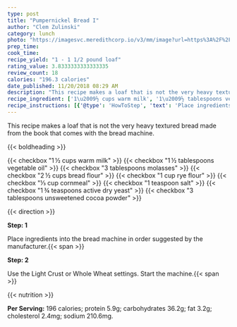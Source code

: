 ```yaml
---
type: post
title: "Pumpernickel Bread I"
author: "Clem Zulinski"
category: lunch
photo: "https://imagesvc.meredithcorp.io/v3/mm/image?url=https%3A%2F%2Fimages.media-allrecipes.com%2Fuserphotos%2F975243.jpg"
prep_time: 
cook_time: 
recipe_yield: "1 - 1 1/2 pound loaf"
rating_value: 3.8333333333333335
review_count: 18
calories: "196.3 calories"
date_published: 11/20/2018 08:29 AM
description: "This recipe makes a loaf that is not the very heavy textured bread made from the book that comes with the bread machine."
recipe_ingredient: ['1\u2009½ cups warm milk', '1\u2009½ tablespoons vegetable oil', '3 tablespoons molasses', '2\u2009½ cups bread flour', '1 cup rye flour', '⅓ cup cornmeal', '1 teaspoon salt', '1\u2009¾ teaspoons active dry yeast', '3 tablespoons unsweetened cocoa powder']
recipe_instructions: [{'@type': 'HowToStep', 'text': 'Place ingredients into the bread machine in order suggested by the manufacturer.\n'}, {'@type': 'HowToStep', 'text': 'Use the Light Crust or Whole Wheat settings.  Start the machine.\n'}]
---
```


This recipe makes a loaf that is not the very heavy textured bread made from the book that comes with the bread machine. 

{{< boldheading >}}

{{< checkbox "1 ½ cups warm milk" >}}
{{< checkbox "1 ½ tablespoons vegetable oil" >}}
{{< checkbox "3 tablespoons molasses" >}}
{{< checkbox "2 ½ cups bread flour" >}}
{{< checkbox "1 cup rye flour" >}}
{{< checkbox "⅓ cup cornmeal" >}}
{{< checkbox "1 teaspoon salt" >}}
{{< checkbox "1 ¾ teaspoons active dry yeast" >}}
{{< checkbox "3 tablespoons unsweetened cocoa powder" >}}


{{< direction >}}

**Step: 1**

Place ingredients into the bread machine in order suggested by the manufacturer.{{< span >}}

**Step: 2**

Use the Light Crust or Whole Wheat settings.  Start the machine.{{< span >}}

{{< nutrition >}}

**Per Serving:** 196 calories; protein 5.9g; carbohydrates 36.2g; fat 3.2g; cholesterol 2.4mg; sodium 210.6mg.